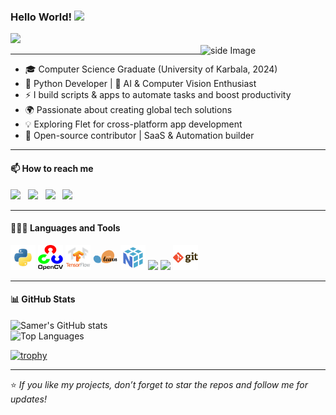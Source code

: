 ### Hello World! <img src="https://github.com/account" width="29px">

![](https://komarev.com/ghpvc/?username=msa4x&label=Profile%20Visits&color=red&style=for-the-badge)  
<img src="https://github.com/sciencepal/sciencepal/blob/master/assets/life_balance.gif" alt="side Image" align="right" width="200" height="auto" />

---

- 🎓 Computer Science Graduate (University of Karbala, 2024)  
- 🐍 Python Developer | 🤖 AI & Computer Vision Enthusiast  
- ⚡ I build scripts & apps to automate tasks and boost productivity  
- 🌍 Passionate about creating global tech solutions  
- 💡 Exploring Flet for cross-platform app development  
- 🚀 Open-source contributor | SaaS & Automation builder  

---

#### 📫 How to reach me

[<img src="https://img.icons8.com/color/48/000000/twitter.png" width="3.5%"/>](https://x.com/msa4x)
&nbsp;
[<img src="https://img.icons8.com/color/48/000000/linkedin.png" width="3.5%"/>](https://linkedin.com/in/YOURUSERNAME)
&nbsp;
[<img src="https://img.icons8.com/fluent/48/000000/gmail.png" width="3.5%"/>](mailto:YOURMAIL@example.com)
&nbsp;
[<img src="https://img.icons8.com/fluent/48/000000/github.png" width="3.5%"/>](https://github.com/msa4x)

---

#### 👨🏻‍💻 Languages and Tools

<code><img height="40" src="https://raw.githubusercontent.com/github/explore/master/topics/python/python.png"></code>
<code><img height="40" src="https://raw.githubusercontent.com/github/explore/master/topics/opencv/opencv.png"></code>
<code><img height="40" src="https://raw.githubusercontent.com/github/explore/master/topics/tensorflow/tensorflow.png"></code>
<code><img height="40" src="https://raw.githubusercontent.com/github/explore/master/topics/scikit-learn/scikit-learn.png"></code>
<code><img height="40" src="https://raw.githubusercontent.com/github/explore/master/topics/numpy/numpy.png"></code>
<code><img height="40" src="https://raw.githubusercontent.com/github/explore/master/topics/pandas/pandas.png"></code>
<code><img height="40" src="https://raw.githubusercontent.com/github/explore/master/topics/flet/flet.png"></code>
<code><img height="40" src="https://raw.githubusercontent.com/github/explore/master/topics/git/git.png"></code>

---

#### 📊 GitHub Stats

![Samer's GitHub stats](https://github-readme-stats.vercel.app/api?username=msa4x&show_icons=true&theme=radical)  
![Top Languages](https://github-readme-stats.vercel.app/api/top-langs/?username=msa4x&layout=compact&theme=radical)

[![trophy](https://github-profile-trophy.vercel.app/?username=msa4x&theme=juicyfresh&no-frame=true&row=1&&margin-w=20&no-bg=true)](https://github-profile-trophy.vercel.app/?username=msa4x)

---

⭐ *If you like my projects, don’t forget to star the repos and follow me for updates!*
